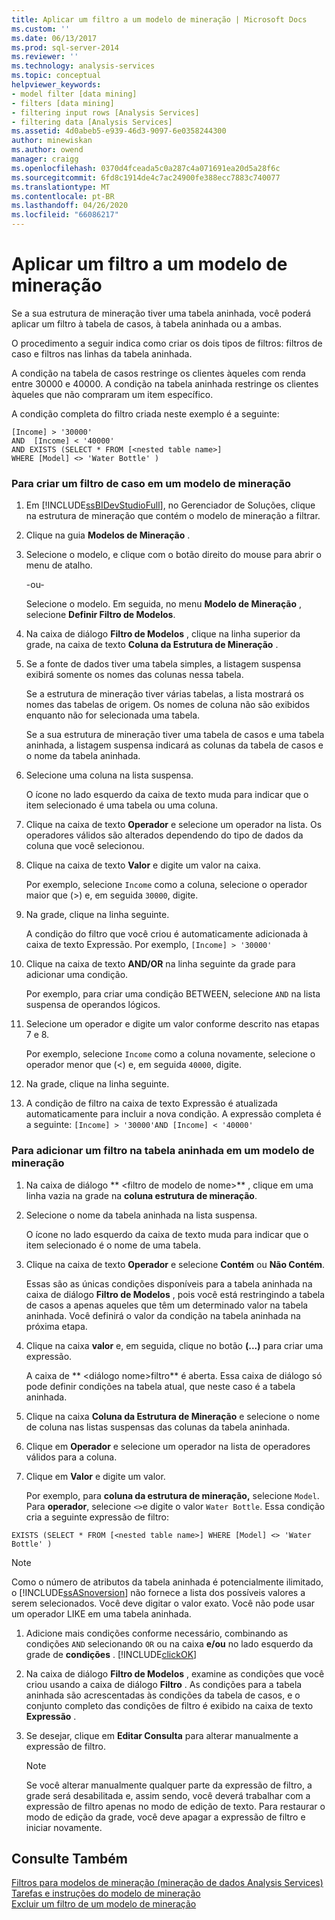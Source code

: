 ```yaml
---
title: Aplicar um filtro a um modelo de mineração | Microsoft Docs
ms.custom: ''
ms.date: 06/13/2017
ms.prod: sql-server-2014
ms.reviewer: ''
ms.technology: analysis-services
ms.topic: conceptual
helpviewer_keywords:
- model filter [data mining]
- filters [data mining]
- filtering input rows [Analysis Services]
- filtering data [Analysis Services]
ms.assetid: 4d0abeb5-e939-46d3-9097-6e0358244300
author: minewiskan
ms.author: owend
manager: craigg
ms.openlocfilehash: 0370d4fceada5c0a287c4a071691ea20d5a28f6c
ms.sourcegitcommit: 6fd8c1914de4c7ac24900fe388ecc7883c740077
ms.translationtype: MT
ms.contentlocale: pt-BR
ms.lasthandoff: 04/26/2020
ms.locfileid: "66086217"
---
```

# <a name="apply-a-filter-to-a-mining-model"></a>Aplicar um filtro a um modelo de mineração
  Se a sua estrutura de mineração tiver uma tabela aninhada, você poderá aplicar um filtro à tabela de casos, à tabela aninhada ou a ambas.  
  
 O procedimento a seguir indica como criar os dois tipos de filtros: filtros de caso e filtros nas linhas da tabela aninhada.  
  
 A condição na tabela de casos restringe os clientes àqueles com renda entre 30000 e 40000. A condição na tabela aninhada restringe os clientes àqueles que não compraram um item específico.  
  
 A condição completa do filtro criada neste exemplo é a seguinte:  
  
```  
[Income] > '30000'   
AND  [Income] < '40000'   
AND EXISTS (SELECT * FROM [<nested table name>]   
WHERE [Model] <> 'Water Bottle' )   
```  
  
### <a name="to-create-a-case-filter-on-a-mining-model"></a>Para criar um filtro de caso em um modelo de mineração  
  
1.  Em [!INCLUDE[ssBIDevStudioFull](../../includes/ssbidevstudiofull-md.md)], no Gerenciador de Soluções, clique na estrutura de mineração que contém o modelo de mineração a filtrar.  
  
2.  Clique na guia **Modelos de Mineração** .  
  
3.  Selecione o modelo, e clique com o botão direito do mouse para abrir o menu de atalho.  
  
     -ou-  
  
     Selecione o modelo. Em seguida, no menu **Modelo de Mineração** , selecione **Definir Filtro de Modelos**.  
  
4.  Na caixa de diálogo **Filtro de Modelos** , clique na linha superior da grade, na caixa de texto **Coluna da Estrutura de Mineração** .  
  
5.  Se a fonte de dados tiver uma tabela simples, a listagem suspensa exibirá somente os nomes das colunas nessa tabela.  
  
     Se a estrutura de mineração tiver várias tabelas, a lista mostrará os nomes das tabelas de origem. Os nomes de coluna não são exibidos enquanto não for selecionada uma tabela.  
  
     Se a sua estrutura de mineração tiver uma tabela de casos e uma tabela aninhada, a listagem suspensa indicará as colunas da tabela de casos e o nome da tabela aninhada.  
  
6.  Selecione uma coluna na lista suspensa.  
  
     O ícone no lado esquerdo da caixa de texto muda para indicar que o item selecionado é uma tabela ou uma coluna.  
  
7.  Clique na caixa de texto **Operador** e selecione um operador na lista. Os operadores válidos são alterados dependendo do tipo de dados da coluna que você selecionou.  
  
8.  Clique na caixa de texto **Valor** e digite um valor na caixa.  
  
     Por exemplo, selecione `Income` como a coluna, selecione o operador maior que (>) e, em seguida `30000`, digite.  
  
9. Na grade, clique na linha seguinte.  
  
     A condição do filtro que você criou é automaticamente adicionada à caixa de texto Expressão. Por exemplo, `[Income] > '30000'`  
  
10. Clique na caixa de texto **AND/OR** na linha seguinte da grade para adicionar uma condição.  
  
     Por exemplo, para criar uma condição BETWEEN, selecione `AND` na lista suspensa de operandos lógicos.  
  
11. Selecione um operador e digite um valor conforme descrito nas etapas 7 e 8.  
  
     Por exemplo, selecione `Income` como a coluna novamente, selecione o operador menor que (<) e, em seguida `40000`, digite.  
  
12. Na grade, clique na linha seguinte.  
  
13. A condição de filtro na caixa de texto Expressão é atualizada automaticamente para incluir a nova condição. A expressão completa é a seguinte: `[Income] > '30000'AND [Income] < '40000'`  
  
### <a name="to-add-a-filter-on-the-nested-table-in-a-mining-model"></a>Para adicionar um filtro na tabela aninhada em um modelo de mineração  
  
1.  Na caixa de diálogo ** \<filtro de modelo de nome>** , clique em uma linha vazia na grade na **coluna estrutura de mineração**.  
  
2.  Selecione o nome da tabela aninhada na lista suspensa.  
  
     O ícone no lado esquerdo da caixa de texto muda para indicar que o item selecionado é o nome de uma tabela.  
  
3.  Clique na caixa de texto **Operador** e selecione **Contém** ou **Não Contém**.  
  
     Essas são as únicas condições disponíveis para a tabela aninhada na caixa de diálogo **Filtro de Modelos** , pois você está restringindo a tabela de casos a apenas aqueles que têm um determinado valor na tabela aninhada. Você definirá o valor da condição na tabela aninhada na próxima etapa.  
  
4.  Clique na caixa **valor** e, em seguida, clique no botão **(...)** para criar uma expressão.  
  
     A caixa de ** \<diálogo nome>filtro** é aberta. Essa caixa de diálogo só pode definir condições na tabela atual, que neste caso é a tabela aninhada.  
  
5.  Clique na caixa **Coluna da Estrutura de Mineração** e selecione o nome de coluna nas listas suspensas das colunas da tabela aninhada.  
  
6.  Clique em **Operador** e selecione um operador na lista de operadores válidos para a coluna.  
  
7.  Clique em **Valor** e digite um valor.  
  
     Por exemplo, para **coluna da estrutura de mineração,** selecione `Model`. Para **operador**, selecione `<>`e digite o valor `Water Bottle`. Essa condição cria a seguinte expressão de filtro:  
  
```  
EXISTS (SELECT * FROM [<nested table name>] WHERE [Model] <> 'Water Bottle' )   
```  
  
> [!NOTE]  
>  Como o número de atributos da tabela aninhada é potencialmente ilimitado, o [!INCLUDE[ssASnoversion](../../includes/ssasnoversion-md.md)] não fornece a lista dos possíveis valores a serem selecionados. Você deve digitar o valor exato. Você não pode usar um operador LIKE em uma tabela aninhada.  
  
1.  Adicione mais condições conforme necessário, combinando as condições `AND` selecionando `OR` ou na caixa **e/ou** no lado esquerdo da grade de **condições** . [!INCLUDE[clickOK](../../includes/clickok-md.md)]  
  
2.  Na caixa de diálogo **Filtro de Modelos** , examine as condições que você criou usando a caixa de diálogo **Filtro** . As condições para a tabela aninhada são acrescentadas às condições da tabela de casos, e o conjunto completo das condições de filtro é exibido na caixa de texto **Expressão** .  
  
3.  Se desejar, clique em **Editar Consulta** para alterar manualmente a expressão de filtro.  
  
    > [!NOTE]  
    >  Se você alterar manualmente qualquer parte da expressão de filtro, a grade será desabilitada e, assim sendo, você deverá trabalhar com a expressão de filtro apenas no modo de edição de texto. Para restaurar o modo de edição da grade, você deve apagar a expressão de filtro e iniciar novamente.  
  
  
## <a name="see-also"></a>Consulte Também  
 [Filtros para modelos de mineração &#40;mineração de dados Analysis Services&#41;](mining-models-analysis-services-data-mining.md)   
 [Tarefas e instruções do modelo de mineração](mining-model-tasks-and-how-tos.md)   
 [Excluir um filtro de um modelo de mineração](delete-a-filter-from-a-mining-model.md)  
  
  
